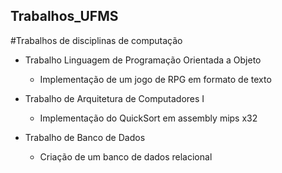 ## Trabalhos_UFMS
#Trabalhos de disciplinas de computação

- Trabalho Linguagem de Programação Orientada a Objeto
    - Implementação de um jogo de RPG em formato de texto
    
- Trabalho de Arquitetura de Computadores I
    - Implementação do QuickSort em assembly mips x32

- Trabalho de Banco de Dados
    - Criação de um banco de dados relacional
